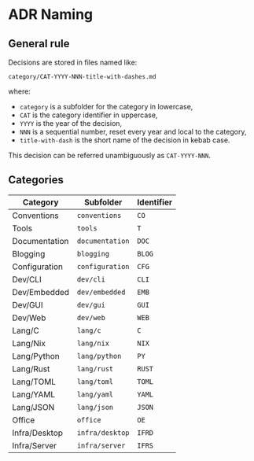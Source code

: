 <!--
SPDX-FileCopyrightText: 2025 Jean-Philippe Cugnet <jean-philippe@cugnet.eu>
SPDX-License-Identifier: CC-BY-SA-4.0
-->

# ADR Naming

## General rule

Decisions are stored in files named like:

    category/CAT-YYYY-NNN-title-with-dashes.md

where:

* `category` is a subfolder for the category in lowercase,
* `CAT` is the category identifier in uppercase,
* `YYYY` is the year of the decision,
* `NNN` is a sequential number, reset every year and local to the category,
* `title-with-dash` is the short name of the decision in kebab case.

This decision can be referred unambiguously as `CAT-YYYY-NNN`.

## Categories

| Category      | Subfolder       | Identifier |
| ------------- | --------------- | ---------- |
| Conventions   | `conventions`   | `CO`       |
| Tools         | `tools`         | `T`        |
| Documentation | `documentation` | `DOC`      |
| Blogging      | `blogging`      | `BLOG`     |
| Configuration | `configuration` | `CFG`      |
| Dev/CLI       | `dev/cli`       | `CLI`      |
| Dev/Embedded  | `dev/embedded`  | `EMB`      |
| Dev/GUI       | `dev/gui`       | `GUI`      |
| Dev/Web       | `dev/web`       | `WEB`      |
| Lang/C        | `lang/c`        | `C`        |
| Lang/Nix      | `lang/nix`      | `NIX`      |
| Lang/Python   | `lang/python`   | `PY`       |
| Lang/Rust     | `lang/rust`     | `RUST`     |
| Lang/TOML     | `lang/toml`     | `TOML`     |
| Lang/YAML     | `lang/yaml`     | `YAML`     |
| Lang/JSON     | `lang/json`     | `JSON`     |
| Office        | `office`        | `OE`       |
| Infra/Desktop | `infra/desktop` | `IFRD`     |
| Infra/Server  | `infra/server`  | `IFRS`     |
